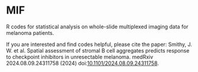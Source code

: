 # MIF
R codes for statistical analysis on whole-slide multiplexed imaging data for melanoma patients.

If you are interested and find codes helpful, please cite the paper:
Smithy, J. W. et al. Spatial assessment of stromal B cell aggregates predicts response to checkpoint inhibitors in unresectable melanoma. medRxiv 2024.08.09.24311758 (2024) doi:[10.1101/2024.08.09.24311758](https://doi.org/10.1101/2024.08.09.24311758).

